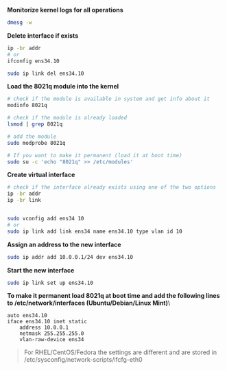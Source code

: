 
**Monitorize kernel logs for all operations**
```bash
dmesg -w
```

**Delete interface if exists**
```bash
ip -br addr
# or
ifconfig ens34.10

sudo ip link del ens34.10
```

**Load the 8021q module into the kernel**
```bash
# check if the module is available in system and get info about it
modinfo 8021q

# check if the module is already loaded
lsmod | grep 8021q

# add the module
sudo modprobe 8021q

# If you want to make it permanent (load it at boot time)
sudo su -c 'echo "8021q" >> /etc/modules'
```

**Create virtual interface**
```bash
# check if the interface already exists using one of the two options
ip -br addr
ip -br link


sudo vconfig add ens34 10
# or
sudo ip link add link ens34 name ens34.10 type vlan id 10
```

**Assign an address to the new interface**
```bash
sudo ip addr add 10.0.0.1/24 dev ens34.10
```

**Start the new interface**
```bash
sudo ip link set up ens34.10
```

**To make it permanent load 8021q at boot time and add the following lines to /etc/network/interfaces (Ubuntu/Debian/Linux Mint)**\
```
auto ens34.10
iface ens34.10 inet static
    address 10.0.0.1
    netmask 255.255.255.0
    vlan-raw-device ens34
```
> For RHEL/CentOS/Fedora the settings are different and are stored in /etc/sysconfig/network-scripts/ifcfg-eth0
